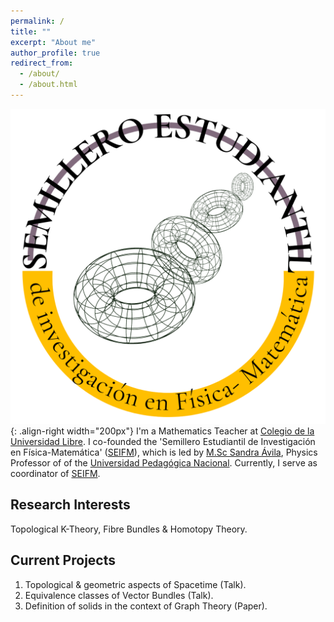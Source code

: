 ```yaml
---
permalink: /
title: ""
excerpt: "About me"
author_profile: true
redirect_from: 
  - /about/
  - /about.html
---
```

![SEIFM-Logo](/images/cirlogo.png){: .align-right width="200px"}
I'm a Mathematics Teacher at [Colegio de la Universidad Libre](https://www.unilibre.edu.co/colegio/). I co-founded the 'Semillero Estudiantil de Investigación en Física-Matemática' ([SEIFM](https://seinfismat.github.io/)), which is led by [M.Sc Sandra Ávila](https://repositorio.unal.edu.co/handle/unal/76834), Physics Professor of  of the [Universidad Pedagógica Nacional](https://www.upn.edu.co/). Currently, I serve as coordinator of [SEIFM](https://seinfismat.github.io/).

Research Interests
------
Topological K-Theory, Fibre Bundles & Homotopy Theory.

Current Projects
------
1. Topological & geometric aspects of Spacetime (Talk).
1. Equivalence classes of Vector Bundles (Talk).  
1. Definition of solids in the context of Graph Theory (Paper).


